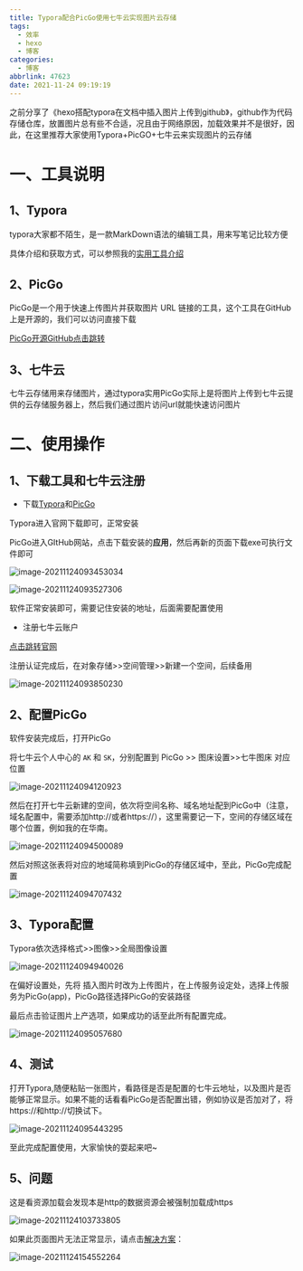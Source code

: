 ```yaml
---
title: Typora配合PicGo使用七牛云实现图片云存储
tags:
  - 效率
  - hexo
  - 博客
categories:
  - 博客
abbrlink: 47623
date: 2021-11-24 09:19:19
---
```


之前分享了《hexo搭配typora在文档中插入图片上传到github》，github作为代码存储仓库，放置图片总有些不合适，况且由于网络原因，加载效果并不是很好，因此，在这里推荐大家使用Typora+PicGO+七牛云来实现图片的云存储

<!--more-->

# 一、工具说明

## 1、Typora

typora大家都不陌生，是一款MarkDown语法的编辑工具，用来写笔记比较方便

具体介绍和获取方式，可以参照我的[实用工具介绍](https://liuzhengkaifa.github.io/2021/11/10/%E5%AE%9E%E7%94%A8%E5%B7%A5%E5%85%B7%E8%BD%AF%E4%BB%B6%E5%88%86%E4%BA%AB/#more)

## 2、PicGo

PicGo是一个用于快速上传图片并获取图片 URL 链接的工具，这个工具在GitHub上是开源的，我们可以访问直接下载

[PicGo开源GitHub点击跳转](https://github.com/Molunerfinn/PicGo)

## 3、七牛云

七牛云存储用来存储图片，通过typora实用PicGo实际上是将图片上传到七牛云提供的云存储服务器上，然后我们通过图片访问url就能快速访问图片

# 二、使用操作

## 1、下载工具和七牛云注册

* 下载[Typora](https://liuzhengkaifa.github.io/2021/11/10/%E5%AE%9E%E7%94%A8%E5%B7%A5%E5%85%B7%E8%BD%AF%E4%BB%B6%E5%88%86%E4%BA%AB/#more)和[PicGo](https://github.com/Molunerfinn/PicGo)

Typora进入官网下载即可，正常安装

PicGo进入GItHub网站，点击下载安装的**应用**，然后再新的页面下载exe可执行文件即可

![image-20211124093453034](http://lzcoder.cn/image-20211124093453034.png)

![image-20211124093527306](http://lzcoder.cn/image-20211124093527306.png)

软件正常安装即可，需要记住安装的地址，后面需要配置使用

* 注册七牛云账户

[点击跳转官网](https://portal.qiniu.com/)

注册认证完成后，在对象存储>>空间管理>>新建一个空间，后续备用

![image-20211124093850230](http://lzcoder.cn/image-20211124093850230.png)

## 2、配置PicGo

软件安装完成后，打开PicGo

将七牛云个人中心的 `AK` 和 `SK`，分别配置到 PicGo >> 图床设置>>七牛图床  对应位置

![image-20211124094120923](http://lzcoder.cn/image-20211124094120923.png)

然后在打开七牛云新建的空间，依次将空间名称、域名地址配到PicGo中（注意，域名配置中，需要添加http://或者https://），这里需要记一下，空间的存储区域在哪个位置，例如我的在华南。

![image-20211124094500089](http://lzcoder.cn/image-20211124094500089.png)

然后对照这张表将对应的地域简称填到PicGo的存储区域中，至此，PicGo完成配置

![image-20211124094707432](http://lzcoder.cn/image-20211124094707432.png)

## 3、Typora配置

Typora依次选择格式>>图像>>全局图像设置

![image-20211124094940026](http://lzcoder.cn/image-20211124094940026.png)

在偏好设置处，先将 插入图片时改为上传图片，在上传服务设定处，选择上传服务为PicGo(app)，PicGo路径选择PicGo的安装路径

最后点击验证图片上产选项，如果成功的话至此所有配置完成。

![image-20211124095057680](http://lzcoder.cn/image-20211124095057680.png)

## 4、测试

打开Typora,随便粘贴一张图片，看路径是否是配置的七牛云地址，以及图片是否能够正常显示。如果不能的话看看PicGo是否配置出错，例如协议是否加对了，将https://和http://切换试下。

![image-20211124095443295](http://lzcoder.cn/image-20211124095443295.png)



至此完成配置使用，大家愉快的耍起来吧~

## 5、问题

这是看资源加载会发现本是http的数据资源会被强制加载成https

![image-20211124103733805](http://lzcoder.cn/image-20211124103733805.png)

如果此页面图片无法正常显示，请点击[解决方案](https://blog.csdn.net/qq_40875577/article/details/120000269?spm=1001.2101.3001.6661.1&utm_medium=distribute.pc_relevant_t0.none-task-blog-2%7Edefault%7ECTRLIST%7Edefault-1.no_search_link&depth_1-utm_source=distribute.pc_relevant_t0.none-task-blog-2%7Edefault%7ECTRLIST%7Edefault-1.no_search_link)：

![image-20211124154552264](http://lzcoder.cn/image-20211124154552264-16377401145391.png)
